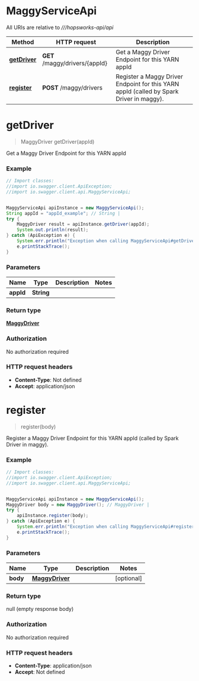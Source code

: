 # MaggyServiceApi

All URIs are relative to *///hopsworks-api/api*

Method | HTTP request | Description
------------- | ------------- | -------------
[**getDriver**](MaggyServiceApi.md#getDriver) | **GET** /maggy/drivers/{appId} | Get a Maggy Driver Endpoint for this YARN appId
[**register**](MaggyServiceApi.md#register) | **POST** /maggy/drivers | Register a Maggy Driver Endpoint for this YARN appId (called by Spark Driver in maggy).

<a name="getDriver"></a>
# **getDriver**
> MaggyDriver getDriver(appId)

Get a Maggy Driver Endpoint for this YARN appId

### Example
```java
// Import classes:
//import io.swagger.client.ApiException;
//import io.swagger.client.api.MaggyServiceApi;


MaggyServiceApi apiInstance = new MaggyServiceApi();
String appId = "appId_example"; // String | 
try {
    MaggyDriver result = apiInstance.getDriver(appId);
    System.out.println(result);
} catch (ApiException e) {
    System.err.println("Exception when calling MaggyServiceApi#getDriver");
    e.printStackTrace();
}
```

### Parameters

Name | Type | Description  | Notes
------------- | ------------- | ------------- | -------------
 **appId** | **String**|  |

### Return type

[**MaggyDriver**](MaggyDriver.md)

### Authorization

No authorization required

### HTTP request headers

 - **Content-Type**: Not defined
 - **Accept**: application/json

<a name="register"></a>
# **register**
> register(body)

Register a Maggy Driver Endpoint for this YARN appId (called by Spark Driver in maggy).

### Example
```java
// Import classes:
//import io.swagger.client.ApiException;
//import io.swagger.client.api.MaggyServiceApi;


MaggyServiceApi apiInstance = new MaggyServiceApi();
MaggyDriver body = new MaggyDriver(); // MaggyDriver | 
try {
    apiInstance.register(body);
} catch (ApiException e) {
    System.err.println("Exception when calling MaggyServiceApi#register");
    e.printStackTrace();
}
```

### Parameters

Name | Type | Description  | Notes
------------- | ------------- | ------------- | -------------
 **body** | [**MaggyDriver**](MaggyDriver.md)|  | [optional]

### Return type

null (empty response body)

### Authorization

No authorization required

### HTTP request headers

 - **Content-Type**: application/json
 - **Accept**: Not defined

